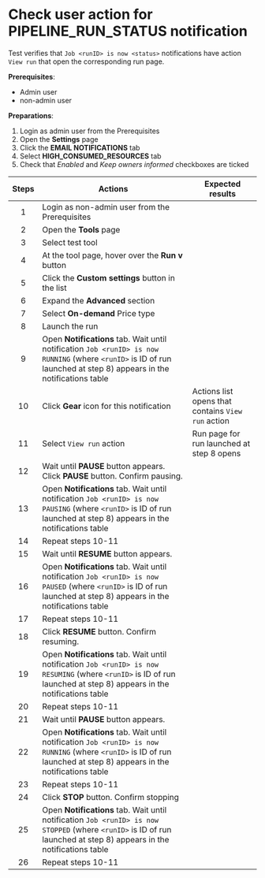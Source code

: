 # Check user action for PIPELINE_RUN_STATUS notification

Test verifies that `Job <runID> is now <status>` notifications have action `View run` that open the corresponding run page. 

**Prerequisites**:
- Admin user
- non-admin user

**Preparations**:
1. Login as admin user from the Prerequisites
2. Open the **Settings** page
3. Click the **EMAIL NOTIFICATIONS** tab 
4. Select **HIGH_CONSUMED_RESOURCES** tab
5. Check that _Enabled_ and _Keep owners informed_ checkboxes are ticked

| Steps | Actions | Expected results |
| :---: | --- |---|
| 1 | Login as non-admin user from the Prerequisites | |
| 2 | Open the **Tools** page |  | 
| 3 | Select test tool |  |
| 4 | At the tool page, hover over the **Run v** button |  |
| 5 | Click the **Custom settings** button in the list |  |
| 6 | Expand the **Advanced** section |  | 
| 7 | Select **On-demand** Price type |  |
| 8 | Launch the run |  |
| 9 | Open **Notifications** tab. Wait until notification `Job <runID> is now RUNNING` (where `<runID>` is ID of run launched at step 8) appears in the notifications table | |
| 10 | Click **Gear** icon for this notification | Actions list opens that contains `View run` action |
| 11 | Select `View run` action | Run page for run  launched at step 8 opens | 
| 12 | Wait until **PAUSE** button appears. Click **PAUSE** button. Confirm pausing. | |
| 13 | Open **Notifications** tab. Wait until notification `Job <runID> is now PAUSING` (where `<runID>` is ID of run launched at step 8) appears in the notifications table | |
| 14 | Repeat steps 10-11 | |
| 15 | Wait until **RESUME** button appears. | |
| 16 | Open **Notifications** tab. Wait until notification `Job <runID> is now PAUSED` (where `<runID>` is ID of run launched at step 8) appears in the notifications table | |
| 17 | Repeat steps 10-11 | |
| 18 | Click **RESUME** button. Confirm resuming. |  |
| 19 | Open **Notifications** tab. Wait until notification `Job <runID> is now RESUMING` (where `<runID>` is ID of run launched at step 8) appears in the notifications table | |
| 20 | Repeat steps 10-11 | |
| 21 | Wait until **PAUSE** button appears. | |
| 22 | Open **Notifications** tab. Wait until notification `Job <runID> is now RUNNING` (where `<runID>` is ID of run launched at step 8) appears in the notifications table | |
| 23 | Repeat steps 10-11 | |
| 24 | Click **STOP** button. Confirm stopping | |
| 25 | Open **Notifications** tab. Wait until notification `Job <runID> is now STOPPED` (where `<runID>` is ID of run launched at step 8) appears in the notifications table | |
| 26 | Repeat steps 10-11 | |
